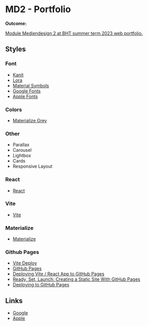# MD2 - Portfolio

**Outcome:**

[Module Mediendesign 2 at BHT summer term 2023 web portfolio.](https://thascius-rumpelschnick.github.io/portfolio/)

## Styles

### Font

- [Kanit](https://fonts.google.com/specimen/Kanit)
- [Lora](https://fonts.google.com/specimen/Lora)
- [Material Symbols](https://fonts.google.com/icons?icon.query=web&icon.set=Material+Symbols)
- [Google Fonts](https://fonts.google.com/)
- [Apple Fonts](https://developer.apple.com/fonts/)

### Colors

- [Materialize Grey](https://materializecss.com/color.html)

### Other

- Parallax
- Carousel
- Lightbox
- Cards
- Responsive Layout

### React

- [React](https://react.dev/)

### Vite

- [Vite](https://vitejs.dev/)

### Materialize

- [Materialize](https://materializecss.com/)

### Github Pages

- [Vite Deploy](https://vitejs.dev/guide/static-deploy.html)
- [GitHub Pages](https://pages.github.com/)
- [Deploying Vite / React App to GitHub Pages](https://dev.to/rashidshamloo/deploying-vite-react-app-to-github-pages-35hf)
- [Ready, Set, Launch: Creating a Static Site With GitHub Pages](https://kinsta.com/blog/github-pages/)
- [Deploying to GitHub Pages](https://www.codecademy.com/article/f1-u3-github-pages)

## Links

- [Google](https://bard.google.com/)
- [Apple](https://apple.com/de/)
